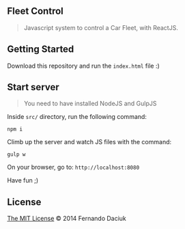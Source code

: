 ## Fleet Control

> Javascript system to control a Car Fleet, with ReactJS.

## Getting Started

Download this repository and run the `index.html` file :)

## Start server

> You need to have installed NodeJS and GulpJS

Inside `src/` directory, run the following command:

```
npm i
```

Climb up the server and watch JS files with the command:

```
gulp w
```

On your browser, go to: `http://localhost:8080`

Have fun ;)

## License
[The MIT License](https://github.com/fdaciuk/fleet-control/blob/master/LICENSE) © 2014 Fernando Daciuk
